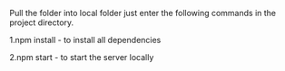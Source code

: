 Pull the folder into local folder just enter the following commands in the project directory.

1.npm install - to install all dependencies

2.npm start - to start the server locally

